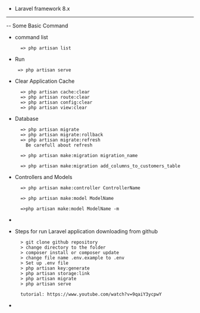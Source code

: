 - Laravel framework 8.x 
--- 

-- Some Basic Command 

- command list 

        => php artisan list
 - Run
    
        => php artisan serve

- Clear Application Cache

        => php artisan cache:clear
        => php artisan route:clear
        => php artisan config:clear
        => php artisan view:clear

- Database

        => php artisan migrate
        => php artisan migrate:rollback
        => php artisan migrate:refresh   
          Be carefull about refresh

        => php artisan make:migration migration_name
        
        => php artisan make:migration add_columns_to_customers_table
        
- Controllers and Models

        => php artisan make:controller ControllerName

        => php artisan make:model ModelName
        
        =>php artisan make:model ModelName -m
     

- 


- Steps for run Laravel application downloading from github

        > git clone github repository
        > change directory to the folder
        > composer install or composer update
        > change file name .env.example to .env
        > Set up .env file
        > php artisan key:generate
        > php artisan storage:link
        > php artisan migrate
        > php artisan serve 

        tutorial: https://www.youtube.com/watch?v=9qaiY3ycpwY
     

- 
